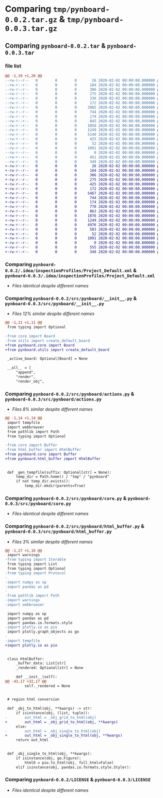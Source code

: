 # Comparing `tmp/pynboard-0.0.2.tar.gz` & `tmp/pynboard-0.0.3.tar.gz`

## Comparing `pynboard-0.0.2.tar` & `pynboard-0.0.3.tar`

### file list

```diff
@@ -1,19 +1,20 @@
--rw-r--r--   0        0        0       26 2020-02-02 00:00:00.000000 pynboard-0.0.2/requirements.txt
--rw-r--r--   0        0        0      184 2020-02-02 00:00:00.000000 pynboard-0.0.2/.idea/.gitignore
--rw-r--r--   0        0        0      306 2020-02-02 00:00:00.000000 pynboard-0.0.2/.idea/misc.xml
--rw-r--r--   0        0        0      275 2020-02-02 00:00:00.000000 pynboard-0.0.2/.idea/modules.xml
--rw-r--r--   0        0        0      336 2020-02-02 00:00:00.000000 pynboard-0.0.2/.idea/pynboard.iml
--rw-r--r--   0        0        0      172 2020-02-02 00:00:00.000000 pynboard-0.0.2/.idea/vcs.xml
--rw-r--r--   0        0        0     3985 2020-02-02 00:00:00.000000 pynboard-0.0.2/.idea/workspace.xml
--rw-r--r--   0        0        0      744 2020-02-02 00:00:00.000000 pynboard-0.0.2/.idea/inspectionProfiles/Project_Default.xml
--rw-r--r--   0        0        0      174 2020-02-02 00:00:00.000000 pynboard-0.0.2/.idea/inspectionProfiles/profiles_settings.xml
--rw-r--r--   0        0        0      845 2020-02-02 00:00:00.000000 pynboard-0.0.2/src/pynboard/__init__.py
--rw-r--r--   0        0        0     1058 2020-02-02 00:00:00.000000 pynboard-0.0.2/src/pynboard/actions.py
--rw-r--r--   0        0        0     1249 2020-02-02 00:00:00.000000 pynboard-0.0.2/src/pynboard/core.py
--rw-r--r--   0        0        0     5140 2020-02-02 00:00:00.000000 pynboard-0.0.2/src/pynboard/html_buffer.py
--rw-r--r--   0        0        0      425 2020-02-02 00:00:00.000000 pynboard-0.0.2/src/pynboard/utils.py
--rw-r--r--   0        0        0       52 2020-02-02 00:00:00.000000 pynboard-0.0.2/.gitignore
--rw-r--r--   0        0        0     1091 2020-02-02 00:00:00.000000 pynboard-0.0.2/LICENSE
--rw-r--r--   0        0        0        0 2020-02-02 00:00:00.000000 pynboard-0.0.2/README.md
--rw-r--r--   0        0        0      451 2020-02-02 00:00:00.000000 pynboard-0.0.2/pyproject.toml
--rw-r--r--   0        0        0      348 2020-02-02 00:00:00.000000 pynboard-0.0.2/PKG-INFO
+-rw-r--r--   0        0        0       26 2020-02-02 00:00:00.000000 pynboard-0.0.3/requirements.txt
+-rw-r--r--   0        0        0      184 2020-02-02 00:00:00.000000 pynboard-0.0.3/.idea/.gitignore
+-rw-r--r--   0        0        0      306 2020-02-02 00:00:00.000000 pynboard-0.0.3/.idea/misc.xml
+-rw-r--r--   0        0        0      275 2020-02-02 00:00:00.000000 pynboard-0.0.3/.idea/modules.xml
+-rw-r--r--   0        0        0      425 2020-02-02 00:00:00.000000 pynboard-0.0.3/.idea/pynboard.iml
+-rw-r--r--   0        0        0      172 2020-02-02 00:00:00.000000 pynboard-0.0.3/.idea/vcs.xml
+-rw-r--r--   0        0        0     5467 2020-02-02 00:00:00.000000 pynboard-0.0.3/.idea/workspace.xml
+-rw-r--r--   0        0        0      744 2020-02-02 00:00:00.000000 pynboard-0.0.3/.idea/inspectionProfiles/Project_Default.xml
+-rw-r--r--   0        0        0      174 2020-02-02 00:00:00.000000 pynboard-0.0.3/.idea/inspectionProfiles/profiles_settings.xml
+-rw-r--r--   0        0        0      770 2020-02-02 00:00:00.000000 pynboard-0.0.3/examples/scratch_00.py
+-rw-r--r--   0        0        0      863 2020-02-02 00:00:00.000000 pynboard-0.0.3/src/pynboard/__init__.py
+-rw-r--r--   0        0        0     1076 2020-02-02 00:00:00.000000 pynboard-0.0.3/src/pynboard/actions.py
+-rw-r--r--   0        0        0     1249 2020-02-02 00:00:00.000000 pynboard-0.0.3/src/pynboard/core.py
+-rw-r--r--   0        0        0     4976 2020-02-02 00:00:00.000000 pynboard-0.0.3/src/pynboard/html_buffer.py
+-rw-r--r--   0        0        0      503 2020-02-02 00:00:00.000000 pynboard-0.0.3/src/pynboard/utils.py
+-rw-r--r--   0        0        0       52 2020-02-02 00:00:00.000000 pynboard-0.0.3/.gitignore
+-rw-r--r--   0        0        0     1091 2020-02-02 00:00:00.000000 pynboard-0.0.3/LICENSE
+-rw-r--r--   0        0        0        0 2020-02-02 00:00:00.000000 pynboard-0.0.3/README.md
+-rw-r--r--   0        0        0      555 2020-02-02 00:00:00.000000 pynboard-0.0.3/pyproject.toml
+-rw-r--r--   0        0        0      348 2020-02-02 00:00:00.000000 pynboard-0.0.3/PKG-INFO
```

### Comparing `pynboard-0.0.2/.idea/inspectionProfiles/Project_Default.xml` & `pynboard-0.0.3/.idea/inspectionProfiles/Project_Default.xml`

 * *Files identical despite different names*

### Comparing `pynboard-0.0.2/src/pynboard/__init__.py` & `pynboard-0.0.3/src/pynboard/__init__.py`

 * *Files 12% similar despite different names*

```diff
@@ -1,11 +1,11 @@
 from typing import Optional
 
-from core import Board
-from utils import create_default_board
+from pynboard.core import Board
+from pynboard.utils import create_default_board
 
 _active_board: Optional[Board] = None
 
 __all__ = [
     "append",
     "render",
     "render_obj",
```

### Comparing `pynboard-0.0.2/src/pynboard/actions.py` & `pynboard-0.0.3/src/pynboard/actions.py`

 * *Files 8% similar despite different names*

```diff
@@ -1,14 +1,14 @@
 import tempfile
 import webbrowser
 from pathlib import Path
 from typing import Optional
 
-from core import Buffer
-from html_buffer import HtmlBuffer
+from pynboard.core import Buffer
+from pynboard.html_buffer import HtmlBuffer
 
 
 def _gen_tempfile(suffix: Optional[str] = None):
     temp_dir = Path.home() / "tmp" / "pynboard"
     if not temp_dir.exists():
         temp_dir.mkdir(parents=True)
```

### Comparing `pynboard-0.0.2/src/pynboard/core.py` & `pynboard-0.0.3/src/pynboard/core.py`

 * *Files identical despite different names*

### Comparing `pynboard-0.0.2/src/pynboard/html_buffer.py` & `pynboard-0.0.3/src/pynboard/html_buffer.py`

 * *Files 3% similar despite different names*

```diff
@@ -1,27 +1,16 @@
 import warnings
-from typing import Iterable
 from typing import List
 from typing import Optional
-from typing import Protocol
-
-import numpy as np
-import pandas as pd
-
-from pathlib import Path
-import warnings
-import webbrowser
 
 import numpy as np
 import pandas as pd
 import pandas.io.formats.style
-import plotly.io as pio
 import plotly.graph_objects as go
-
-import tempfile
+import plotly.io as pio
 
 
 class HtmlBuffer:
     _buffer_data: List[str]
     _rendered: Optional[str] = None
 
     def __init__(self):
@@ -43,17 +32,17 @@
         self._rendered = None
 
 
 # region html conversion
 
 def _obj_to_html(obj, **kwargs) -> str:
     if isinstance(obj, (list, tuple)):
-        out_html = _obj_grid_to_html(obj)
+        out_html = _obj_grid_to_html(obj, **kwargs)
     else:
-        out_html = _obj_single_to_html(obj)
+        out_html = _obj_single_to_html(obj, **kwargs)
     return out_html
 
 
 def _obj_single_to_html(obj, **kwargs):
     if isinstance(obj, go.Figure):
         html0 = pio.to_html(obj, full_html=False)
     elif isinstance(obj, pandas.io.formats.style.Styler):
```

### Comparing `pynboard-0.0.2/LICENSE` & `pynboard-0.0.3/LICENSE`

 * *Files identical despite different names*

